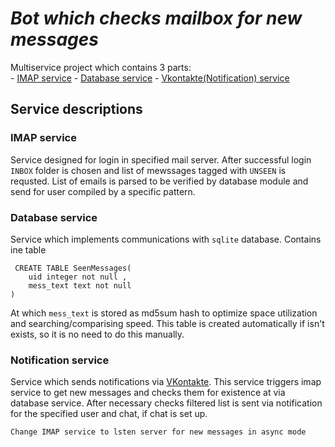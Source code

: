 # _**Bot which checks mailbox for new messages**_

Multiservice project which contains 3 parts:    
    - [IMAP service](#imapservice)
    - [Database service](##atabaseservice)
    - [Vkontakte(Notification) service](#notificationservice)

## Service descriptions

### IMAP service

Service designed for login in specified mail server. After successful login `INBOX` folder is chosen and list of mewssages tagged with `UNSEEN` is requsted. List of emails is parsed to be verified by database module and send for user compiled by a specific pattern.


### Database service

Service which implements communications with `sqlite` database.
Contains ine table
```mysql
 CREATE TABLE SeenMessages(
    uid integer not null ,
    mess_text text not null
)
```
At which `mess_text` is stored as md5sum hash to optimize space utilization and searching/comparising speed.
This table is created automatically if isn't exists, so it is no need to do this manually.

### Notification service

Service which sends notifications via [VKontakte](https://vk.com).
This service triggers imap service to get new messages and checks them for existence at via database service.
After necessary checks filtered list is sent via notification for the specified user and chat, if chat is set up.


```TODO
Change IMAP service to lsten server for new messages in async mode
```

